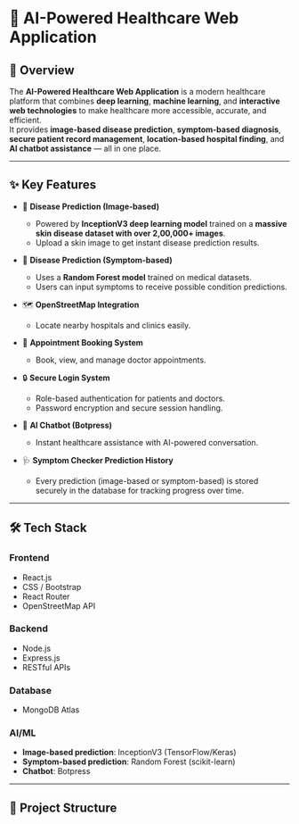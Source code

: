 # 🏥 AI-Powered Healthcare Web Application

## 📌 Overview
The **AI-Powered Healthcare Web Application** is a modern healthcare platform that combines **deep learning**, **machine learning**, and **interactive web technologies** to make healthcare more accessible, accurate, and efficient.  
It provides **image-based disease prediction**, **symptom-based diagnosis**, **secure patient record management**, **location-based hospital finding**, and **AI chatbot assistance** — all in one place.

---

## ✨ Key Features
- 🩻 **Disease Prediction (Image-based)**  
  - Powered by **InceptionV3 deep learning model** trained on a **massive skin disease dataset with over 2,00,000+ images**.
  - Upload a skin image to get instant disease prediction results.
  
- 🧾 **Disease Prediction (Symptom-based)**  
  - Uses a **Random Forest model** trained on medical datasets.
  - Users can input symptoms to receive possible condition predictions.

- 🗺 **OpenStreetMap Integration**  
  - Locate nearby hospitals and clinics easily.

- 📅 **Appointment Booking System**  
  - Book, view, and manage doctor appointments.

- 🔒 **Secure Login System**  
  - Role-based authentication for patients and doctors.
  - Password encryption and secure session handling.

- 💬 **AI Chatbot (Botpress)**  
  - Instant healthcare assistance with AI-powered conversation.

- 🩺 **Symptom Checker Prediction History**  
  - Every prediction (image-based or symptom-based) is stored securely in the database for tracking progress over time.

---

## 🛠 Tech Stack
### **Frontend**
- React.js
- CSS / Bootstrap
- React Router
- OpenStreetMap API

### **Backend**
- Node.js
- Express.js
- RESTful APIs

### **Database**
- MongoDB Atlas

### **AI/ML**
- **Image-based prediction**: InceptionV3 (TensorFlow/Keras)
- **Symptom-based prediction**: Random Forest (scikit-learn)
- **Chatbot**: Botpress

---

## 📂 Project Structure
